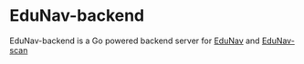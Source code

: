 EduNav-backend
===
EduNav-backend is a Go powered backend server for [EduNav](https://github.com/meyskens/EduNav) and [EduNav-scan](https://github.com/meyskens/EduNav-scan)
